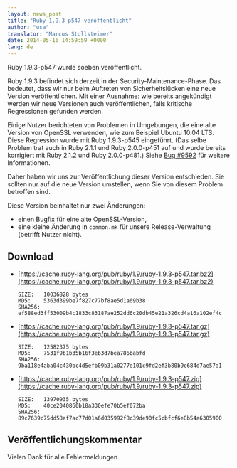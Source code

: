 ```yaml
---
layout: news_post
title: "Ruby 1.9.3-p547 veröffentlicht"
author: "usa"
translator: "Marcus Stollsteimer"
date: 2014-05-16 14:59:59 +0000
lang: de
---
```


Ruby 1.9.3-p547 wurde soeben veröffentlicht.

Ruby 1.9.3 befindet sich derzeit in der Security-Maintenance-Phase.
Das bedeutet, dass wir nur beim Auftreten von Sicherheitslücken eine
neue Version veröffentlichen.
Mit einer Ausnahme: wie bereits angekündigt werden wir neue Versionen
auch veröffentlichen, falls kritische Regressionen gefunden werden.

Einige Nutzer berichteten von Problemen in Umgebungen, die eine alte
Version von OpenSSL verwenden, wie zum Beispiel Ubuntu 10.04 LTS.
Diese Regression wurde mit Ruby 1.9.3-p545 eingeführt.
(Das selbe Problem trat auch in Ruby 2.1.1 und Ruby 2.0.0-p451 auf
und wurde bereits korrigiert mit Ruby 2.1.2 und Ruby 2.0.0-p481.)
Siehe [Bug #9592](https://bugs.ruby-lang.org/issues/9592)
für weitere Informationen.

Daher haben wir uns zur Veröffentlichung dieser Version entschieden.
Sie sollten nur auf die neue Version umstellen, wenn Sie von diesem Problem
betroffen sind.

Diese Version beinhaltet nur zwei Änderungen:

* einen Bugfix für eine alte OpenSSL-Version,
* eine kleine Änderung in `common.mk` für unsere Release-Verwaltung
  (betrifft Nutzer nicht).

## Download

* [https://cache.ruby-lang.org/pub/ruby/1.9/ruby-1.9.3-p547.tar.bz2](https://cache.ruby-lang.org/pub/ruby/1.9/ruby-1.9.3-p547.tar.bz2)

      SIZE:   10036828 bytes
      MD5:    5363d399be7f827c77bf8ae5d1a69b38
      SHA256: ef588ed3ff53009b4c1833c83187ae252dd6c20db45e21a326cd4a16a102ef4c

* [https://cache.ruby-lang.org/pub/ruby/1.9/ruby-1.9.3-p547.tar.gz](https://cache.ruby-lang.org/pub/ruby/1.9/ruby-1.9.3-p547.tar.gz)

      SIZE:   12582375 bytes
      MD5:    7531f9b1b35b16f3eb3d7bea786babfd
      SHA256: 9ba118e4aba04c430bc4d5efb09b31a0277e101c9fd2ef3b80b9c684d7ae57a1

* [https://cache.ruby-lang.org/pub/ruby/1.9/ruby-1.9.3-p547.zip](https://cache.ruby-lang.org/pub/ruby/1.9/ruby-1.9.3-p547.zip)

      SIZE:   13970935 bytes
      MD5:    40ce2040860b18a330efe70b5ef072ba
      SHA256: 89c7639c75dd58af7ac77d01a6d035992f8c39de90fc5cbfcf6e8b54a6305900

## Veröffentlichungskommentar

Vielen Dank für alle Fehlermeldungen.
